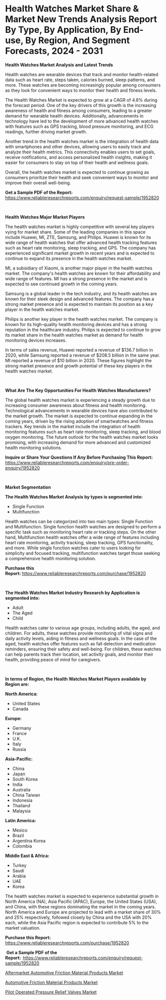 <p><h1>Health Watches Market Share & Market New Trends Analysis Report By Type, By Application, By End-use, By Region, And Segment Forecasts, 2024 - 2031</h1></p><p><strong>Health Watches Market Analysis and Latest Trends</strong></p>
<p><p>Health watches are wearable devices that track and monitor health-related data such as heart rate, steps taken, calories burned, sleep patterns, and more. These watches are becoming increasingly popular among consumers as they look for convenient ways to monitor their health and fitness levels.</p><p>The Health Watches Market is expected to grow at a CAGR of 4.8% during the forecast period. One of the key drivers of this growth is the increasing awareness of health and fitness among consumers, leading to a greater demand for wearable health devices. Additionally, advancements in technology have led to the development of more advanced health watches with features such as GPS tracking, blood pressure monitoring, and ECG readings, further driving market growth.</p><p>Another trend in the health watches market is the integration of health data with smartphones and other devices, allowing users to easily track and analyze their health metrics. This connectivity enables users to set goals, receive notifications, and access personalized health insights, making it easier for consumers to stay on top of their health and wellness goals.</p><p>Overall, the health watches market is expected to continue growing as consumers prioritize their health and seek convenient ways to monitor and improve their overall well-being.</p></p>
<p><strong>Get a Sample PDF of the Report:&nbsp;</strong> <a href="https://www.reliableresearchreports.com/enquiry/request-sample/1952820">https://www.reliableresearchreports.com/enquiry/request-sample/1952820</a></p>
<p>&nbsp;</p>
<p><strong>Health Watches Major Market Players</strong></p>
<p><p>The health watches market is highly competitive with several key players vying for market share. Some of the leading companies in this space include Huawei, MI, ZTE, Samsung, and Philips. Huawei is known for its wide range of health watches that offer advanced health tracking features such as heart rate monitoring, sleep tracking, and GPS. The company has experienced significant market growth in recent years and is expected to continue to expand its presence in the health watches market.</p><p>MI, a subsidiary of Xiaomi, is another major player in the health watches market. The company's health watches are known for their affordability and wide range of features. MI has a strong presence in the market and is expected to see continued growth in the coming years.</p><p>Samsung is a global leader in the tech industry, and its health watches are known for their sleek design and advanced features. The company has a strong market presence and is expected to maintain its position as a key player in the health watches market.</p><p>Philips is another key player in the health watches market. The company is known for its high-quality health monitoring devices and has a strong reputation in the healthcare industry. Philips is expected to continue to grow its market share in the health watches market as demand for health monitoring devices increases.</p><p>In terms of sales revenue, Huawei reported a revenue of $136.7 billion in 2020, while Samsung reported a revenue of $208.5 billion in the same year. MI reported a revenue of $10 billion in 2020. These figures highlight the strong market presence and growth potential of these key players in the health watches market.</p></p>
<p>&nbsp;</p>
<p><strong>What Are The Key Opportunities For Health Watches Manufacturers?</strong></p>
<p><p>The global health watches market is experiencing a steady growth due to increasing consumer awareness about fitness and health monitoring. Technological advancements in wearable devices have also contributed to the market growth. The market is expected to continue expanding in the coming years, driven by the rising adoption of smartwatches and fitness trackers. Key trends in the market include the integration of health monitoring features such as heart rate monitoring, sleep tracking, and blood oxygen monitoring. The future outlook for the health watches market looks promising, with increasing demand for more advanced and customized health monitoring solutions.</p></p>
<p><strong>Inquire or Share Your Questions If Any Before Purchasing This Report:</strong> <a href="https://www.reliableresearchreports.com/enquiry/pre-order-enquiry/1952820">https://www.reliableresearchreports.com/enquiry/pre-order-enquiry/1952820</a></p>
<p>&nbsp;</p>
<p><strong>Market Segmentation</strong></p>
<p><strong>The Health Watches Market Analysis by types is segmented into:</strong></p>
<p><ul><li>Single Function</li><li>Multifunction</li></ul></p>
<p><p>Health watches can be categorized into two main types: Single Function and Multifunction. Single function health watches are designed to perform a specific task such as monitoring heart rate or tracking steps. On the other hand, Multifunction health watches offer a wide range of features including heart rate monitoring, activity tracking, sleep tracking, GPS functionality, and more. While single function watches cater to users looking for simplicity and focused tracking, multifunction watches target those seeking a comprehensive health monitoring solution.</p></p>
<p><strong>Purchase this Report:&nbsp;</strong><a href="https://www.reliableresearchreports.com/purchase/1952820">https://www.reliableresearchreports.com/purchase/1952820</a></p>
<p>&nbsp;</p>
<p><strong>The Health Watches Market Industry Research by Application is segmented into:</strong></p>
<p><ul><li>Adult</li><li>The Aged</li><li>Child</li></ul></p>
<p><p>Health watches cater to various age groups, including adults, the aged, and children. For adults, these watches provide monitoring of vital signs and daily activity levels, aiding in fitness and wellness goals. In the case of the aged, health watches offer features such as fall detection and medication reminders, ensuring their safety and well-being. For children, these watches can help parents track their location, set activity goals, and monitor their health, providing peace of mind for caregivers.</p></p>
<p>&nbsp;</p>
<p><strong>In terms of Region, the Health Watches Market Players available by Region are:</strong></p>
<p>
    <p> <strong> North America: </strong>
        <ul>
            <li>United States</li>
            <li>Canada</li>
        </ul>
        </p> 
    <p> <strong> Europe: </strong>
        <ul>
            <li>Germany</li>
            <li>France</li>
            <li>U.K.</li>
            <li>Italy</li>
            <li>Russia</li>
        </ul>
        </p> 
    <p> <strong> Asia-Pacific: </strong>
        <ul>
            <li>China</li>
            <li>Japan</li>
            <li>South Korea</li>
            <li>India</li>
            <li>Australia</li>
            <li>China Taiwan</li>
            <li>Indonesia</li>
            <li>Thailand</li>
            <li>Malaysia</li>
        </ul>
        </p> 
    <p> <strong> Latin America: </strong>
        <ul>
            <li>Mexico</li>
            <li>Brazil</li>
            <li>Argentina Korea</li>
            <li>Colombia</li>
        </ul>
        </p> 
    <p> <strong> Middle East & Africa: </strong>
        <ul>
            <li>Turkey</li>
            <li>Saudi</li>
            <li>Arabia</li>
            <li>UAE</li>
            <li>Korea</li>
        </ul>
    </p>
    </p>
<p><p>The health watches market is expected to experience substantial growth in North America (NA), Asia Pacific (APAC), Europe, the United States (USA), and China, with these regions dominating the market in the coming years. North America and Europe are projected to lead with a market share of 30% and 25% respectively, followed closely by China and the USA with 20% each, while the Asia Pacific region is expected to contribute 5% to the market valuation.</p></p>
<p><strong>Purchase this Report: </strong><a href="https://www.reliableresearchreports.com/purchase/1952820">https://www.reliableresearchreports.com/purchase/1952820</a></p>
<p>&nbsp;<strong>Get a Sample PDF of the Report:&nbsp;&nbsp;</strong><a href="https://www.reliableresearchreports.com/enquiry/request-sample/1952820">https://www.reliableresearchreports.com/enquiry/request-sample/1952820</a></p>
<p><strong></strong></p>
<p><p><a href="https://spotless-saver-8fd.notion.site/Aftermarket-Automotive-Friction-Material-Products-Market-Research-Report-Unlocks-Analysis-on-the-Mar-d3432fd8bedb49b998d9db10e5988cc2">Aftermarket Automotive Friction Material Products Market</a></p><p><a href="https://cautious-neon-760.notion.site/Insights-into-Automotive-Friction-Material-Products-Market-Size-Analysing-Market-Share-Trends-and-8a46300b1e6048478125b57f2be99132">Automotive Friction Material Products Market</a></p><p><a href="https://view.publitas.com/reportprime-1/pilot-operated-pressure-relief-valves-market-research-report-unlocks-analysis-on-the-market-financial-status-market-size-and-market-revenue-upto-2031/">Pilot Operated Pressure Relief Valves Market</a></p></p>